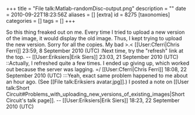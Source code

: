 +++
title = "File talk:Matlab-randomDisc-output.png"
description = ""
date = 2010-09-22T18:23:56Z
aliases = []
[extra]
id = 8275
[taxonomies]
categories = []
tags = []
+++

So this thing freaked out on me. Every time I tried to upload a new version of the image, it would display the old image. Thus, I kept trying to upload the new version. Sorry for all the copies. My bad >.<
[[User:Cferri|Chris Ferri]] 23:59, 8 September 2010 (UTC)
:Next time, try the "refresh" link at the top. -- [[User:Eriksiers|Erik Siers]] 23:03, 21 September 2010 (UTC)
::Actually, I refreshed quite a few times. I ended up giving up, which worked out because the server was lagging. =/ [[User:Cferri|Chris Ferri]] 18:08, 22 September 2010 (UTC)
:::Yeah, exact same problem happened to me about an hour ago. (See [[File talk:Eriksiers avatar.jpg‎]].) I posted a note on [[User talk:Short Circuit‎#Problems_with_uploading_new_versions_of_existing_images|Short Circuit's talk page]]. -- [[User:Eriksiers|Erik Siers]] 18:23, 22 September 2010 (UTC)
